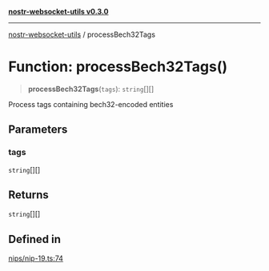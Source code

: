 [**nostr-websocket-utils v0.3.0**](../README.md)

***

[nostr-websocket-utils](../globals.md) / processBech32Tags

# Function: processBech32Tags()

> **processBech32Tags**(`tags`): `string`[][]

Process tags containing bech32-encoded entities

## Parameters

### tags

`string`[][]

## Returns

`string`[][]

## Defined in

[nips/nip-19.ts:74](https://github.com/HumanjavaEnterprises/nostr-websocket-utils/blob/main/src/nips/nip-19.ts#L74)
